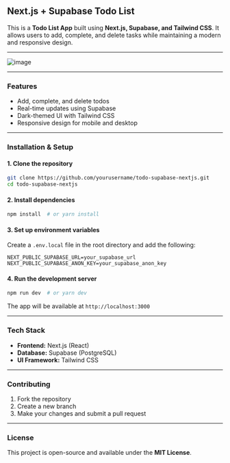 ## Next.js + Supabase Todo List

This is a **Todo List App** built using **Next.js, Supabase, and Tailwind CSS**. It allows users to add, complete, and delete tasks while maintaining a modern and responsive design.

---
![image](https://github.com/user-attachments/assets/61ae764b-0f7a-43c4-acfd-e47e176f61b2)

---

### Features  

- Add, complete, and delete todos  
- Real-time updates using Supabase  
- Dark-themed UI with Tailwind CSS  
- Responsive design for mobile and desktop  

---

### Installation & Setup  

#### 1. Clone the repository  
```sh
git clone https://github.com/yourusername/todo-supabase-nextjs.git
cd todo-supabase-nextjs
```

#### 2. Install dependencies  
```sh
npm install  # or yarn install
```

#### 3. Set up environment variables  
Create a `.env.local` file in the root directory and add the following:  
```env
NEXT_PUBLIC_SUPABASE_URL=your_supabase_url
NEXT_PUBLIC_SUPABASE_ANON_KEY=your_supabase_anon_key
```

#### 4. Run the development server  
```sh
npm run dev  # or yarn dev
```
The app will be available at `http://localhost:3000`

---

### Tech Stack  

- **Frontend:** Next.js (React)  
- **Database:** Supabase (PostgreSQL)  
- **UI Framework:** Tailwind CSS  

---

### Contributing  

1. Fork the repository  
2. Create a new branch  
3. Make your changes and submit a pull request  

---

### License  

This project is open-source and available under the **MIT License**.  

